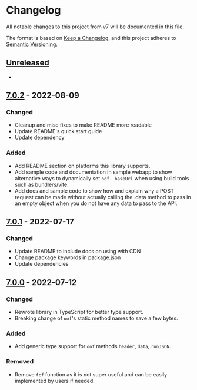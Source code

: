 # Changelog
All notable changes to this project from v7 will be documented in this file.

The format is based on [Keep a Changelog](https://keepachangelog.com/en/1.0.0/),
and this project adheres to [Semantic Versioning](https://semver.org/spec/v2.0.0.html).

## [Unreleased]
-

## [7.0.2] - 2022-08-09
### Changed
- Cleanup and misc fixes to make README more readable
- Update README's quick start guide
- Update dependency

### Added
- Add README section on platforms this library supports.
- Add sample code and documentation in sample webapp to show alternative ways to dynamically set `oof._baseUrl` when using build tools such as bundlers/vite.
- Add docs and sample code to show how and explain why a POST request can be made without actually calling the .data method to pass in an empty object when you do not have any data to pass to the API.


## [7.0.1] - 2022-07-17
### Changed
- Update README to include docs on using with CDN
- Change package keywords in package.json
- Update dependencies


## [7.0.0] - 2022-07-12
### Changed
- Rewrote library in TypeScript for better type support.
- Breaking change of `oof`'s static method names to save a few bytes.

### Added
- Add generic type support for `oof` methods `header`, `data`, `runJSON`.

### Removed
- Remove `fcf` function as it is not super useful and can be easily implemented by users if needed.


[Unreleased]: https://github.com/Enkel-Digital/simpler-fetch/compare/v7.0.2...HEAD
[7.0.2]: https://github.com/Enkel-Digital/simpler-fetch/releases/tag/v7.0.2
[7.0.1]: https://github.com/Enkel-Digital/simpler-fetch/releases/tag/v7.0.1
[7.0.0]: https://github.com/Enkel-Digital/simpler-fetch/releases/tag/v7.0.0